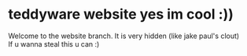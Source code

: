 # teddyware website yes im cool :))
Welcome to the website branch. It is very hidden (like jake paul's clout) <br>
If u wanna steal this u can :)

